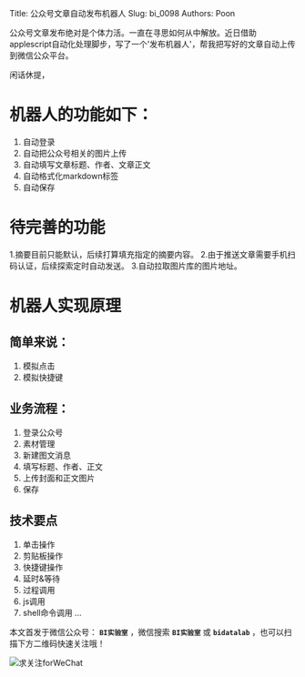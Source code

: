 Title:  公众号文章自动发布机器人
Slug:  bi_0098
Authors: Poon
 
公众号文章发布绝对是个体力活。一直在寻思如何从中解放。近日借助applescript自动化处理脚步，写了一个'发布机器人'，帮我把写好的文章自动上传到微信公众平台。


闲话休提，

# 机器人的功能如下：

1. 自动登录
2. 自动把公众号相关的图片上传
3. 自动填写文章标题、作者、文章正文
4. 自动格式化markdown标签
5. 自动保存

 # 待完善的功能

 1.摘要目前只能默认，后续打算填充指定的摘要内容。
 2.由于推送文章需要手机扫码认证，后续探索定时自动发送。
 3.自动拉取图片库的图片地址。

 # 机器人实现原理

## 简单来说：

 1. 模拟点击
 2. 模拟快捷键

## 业务流程：

1. 登录公众号
2. 素材管理
3. 新建图文消息
4. 填写标题、作者、正文
5. 上传封面和正文图片
6. 保存

##  技术要点

1. 单击操作
2. 剪贴板操作
3. 快捷键操作
4. 延时&等待
5. 过程调用
6. js调用
7. shell命令调用
...






本文首发于微信公众号： **`BI实验室`** ，微信搜索 **`BI实验室`** 或 **`bidatalab`** ，也可以扫描下方二维码快速关注哦！

![求关注forWeChat](https://mmbiz.qlogo.cn/mmbiz/sfKia69cLy1yGH30FHU6SYaJPqvibh7Wib9Pg2V6rc7zjaPJ7aKk9NcpQb9IIhZLCIG8CB4b0QV2vKWopevlhvafw/0?wx_fmt=png)


